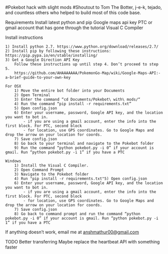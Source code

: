 #Pokebot hack with slight mods
#Shoutout to Tom The Botter, j-e-k, tejado, and countless others who helped to build most of this code base.

Requirements
	Install latest python and pip
	Google maps api key
	PTC or gmail account that has gone through the tutorial
    Visual C Compiler

Install instructions

	1) Install python 2.7. https://www.python.org/download/releases/2.7/
	2) Install pip by following these instructions: https://pip.pypa.io/en/stable/installing/
	3) Get a Google Direction API Key
		Follow these instructions up until step 4. Don’t proceed to step 5.
		https://github.com/AHAAAAAAA/PokemonGo-Map/wiki/Google-Maps-API:-a-brief-guide-to-your-own-key

	For OSX
		1) Move the entire bot folder into your Documents
		2) Open Terminal
		3) Enter the command “cd Documents/Pokebot\ with\ mods/“
		4) Run the command “pip install -r requirements.txt”
		5) Open config.json
		6) Enter your username, password, Google API key, and the location you want to bot in.
			- if you are using a gmail account, enter the info into the first block. For PTC, second block
			- for location, use GPS coordinates. Go to Google Maps and drop the arrow on your location for coords.
		7) Save config.json
		8) Go back to your terminal and navigate to the Pokebot folder
		9) Run the command “python pokebot.py -i 0” if your account is gmail. Run “python pokebot.py -i 1” if you have a PTC

	Windows
        1) Install the Visual C Compiler.
        2) Open Command Prompt
        3) Navigate to the Pokebot folder
        4) Run "pip install -r requirements.txt"5) Open config.json
        6) Enter your username, password, Google API key, and the location you want to bot in.
            - if you are using a gmail account, enter the info into the first block. For PTC, second block
            - for location, use GPS coordinates. Go to Google Maps and drop the arrow on your location for coords.
        7) Save config.json
        8) Go back to command prompt and run the command “python pokebot.py -i 0” if your account is gmail. Run “python pokebot.py -i 1” if you have a PTC
		

If anything doesn’t work, email me at anshmathur00@gmail.com

TODO
	Better transferring
	Maybe replace the heartbeat API with something faster